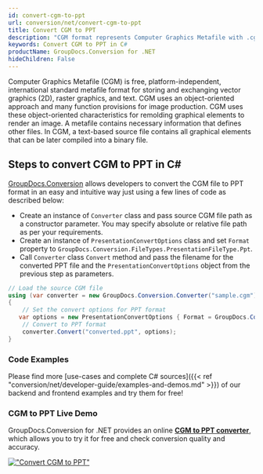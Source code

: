 ```yaml
---
id: convert-cgm-to-ppt
url: conversion/net/convert-cgm-to-ppt
title: Convert CGM to PPT
description: "CGM format represents Computer Graphics Metafile with .cgm extension. Learn how to convert CGM to PPT file programmatically in C# language using GroupDocs.Conversion for .NET library."
keywords: Convert CGM to PPT in C#
productName: GroupDocs.Conversion for .NET
hideChildren: False
---
```


Computer Graphics Metafile (CGM) is free, platform-independent, international standard metafile format for storing and exchanging vector graphics (2D), raster graphics, and text. CGM uses an object-oriented approach and many function provisions for image production. CGM uses these object-oriented characteristics for remolding graphical elements to render an image. A metafile contains necessary information that defines other files. In CGM, a text-based source file contains all graphical elements that can be later compiled into a binary file.

## Steps to convert CGM to PPT in C#

[GroupDocs.Conversion](https://products.groupdocs.com/conversion/net) allows developers to convert the CGM file to PPT format in an easy and intuitive way just using a few lines of code as described below:

* Create an instance of `Converter` class and pass source CGM file path as a constructor parameter. You may specify absolute or relative file path as per your requirements. 
* Create an instance of `PresentationConvertOptions` class and set `Format` property to `GroupDocs.Conversion.FileTypes.PresentationFileType.Ppt`.
* Call `Converter` class `Convert` method and pass the filename for the converted PPT file and the `PresentationConvertOptions` object from the previous step as parameters.

```csharp
// Load the source CGM file
using (var converter = new GroupDocs.Conversion.Converter("sample.cgm"))
{
    // Set the convert options for PPT format
   var options = new PresentationConvertOptions { Format = GroupDocs.Conversion.FileTypes.PresentationFileType.Ppt };
    // Convert to PPT format
    converter.Convert("converted.ppt", options);
}
```

### Code Examples

Please find more [use-cases and complete C# sources]({{< ref "conversion/net/developer-guide/examples-and-demos.md" >}}) of our backend and frontend examples and try them for free!

### CGM to PPT Live Demo

GroupDocs.Conversion for .NET provides an online [**CGM to PPT converter**](https://products.groupdocs.app/conversion/cgm-to-ppt), which allows you to try it for free and check conversion quality and accuracy.

[!["Convert CGM to PPT"](conversion/net/images/convert-to-ppt/convert-cgm-to-ppt.png)](https://products.groupdocs.app/conversion/cgm-to-ppt)